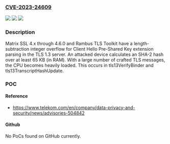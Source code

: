 ### [CVE-2023-24609](https://cve.mitre.org/cgi-bin/cvename.cgi?name=CVE-2023-24609)
![](https://img.shields.io/static/v1?label=Product&message=n%2Fa&color=blue)
![](https://img.shields.io/static/v1?label=Version&message=n%2Fa&color=blue)
![](https://img.shields.io/static/v1?label=Vulnerability&message=n%2Fa&color=brighgreen)

### Description

Matrix SSL 4.x through 4.6.0 and Rambus TLS Toolkit have a length-subtraction integer overflow for Client Hello Pre-Shared Key extension parsing in the TLS 1.3 server. An attacked device calculates an SHA-2 hash over at least 65 KB (in RAM). With a large number of crafted TLS messages, the CPU becomes heavily loaded. This occurs in tls13VerifyBinder and tls13TranscriptHashUpdate.

### POC

#### Reference
- https://www.telekom.com/en/company/data-privacy-and-security/news/advisories-504842

#### Github
No PoCs found on GitHub currently.

